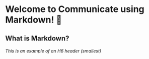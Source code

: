 # Welcome to Communicate using Markdown! 👋

## What is Markdown?

###### This is an example of an H6 header (smallest)
